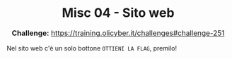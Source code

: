 <h1 style="text-align: center;">Misc 04 - Sito web</h1>

<p style="text-align: center; font-size: 16px;">
  <strong>Challenge:</strong> <a href="https://training.olicyber.it/challenges#challenge-251">https://training.olicyber.it/challenges#challenge-251</a>
</p>

<p style="font-size: 15x;">
  Nel sito web c'è un solo bottone <code>OTTIENI LA FLAG</code>, premilo!
</p>